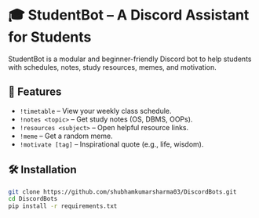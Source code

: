 # 🎓 StudentBot – A Discord Assistant for Students

StudentBot is a modular and beginner-friendly Discord bot to help students with schedules, notes, study resources, memes, and motivation.

## 🚀 Features
- `!timetable` – View your weekly class schedule.
- `!notes <topic>` – Get study notes (OS, DBMS, OOPs).
- `!resources <subject>` – Open helpful resource links.
- `!meme` – Get a random meme.
- `!motivate [tag]` – Inspirational quote (e.g., life, wisdom).

## 🛠 Installation

```bash
git clone https://github.com/shubhamkumarsharma03/DiscordBots.git
cd DiscordBots
pip install -r requirements.txt

